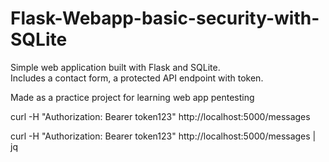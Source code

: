 # Flask-Webapp-basic-security-with-SQLite


Simple web application built with Flask and SQLite.  
Includes a contact form, a protected API endpoint with token.

Made as a practice project for learning web app pentesting


curl -H "Authorization: Bearer token123" http://localhost:5000/messages



curl -H "Authorization: Bearer token123" http://localhost:5000/messages | jq
